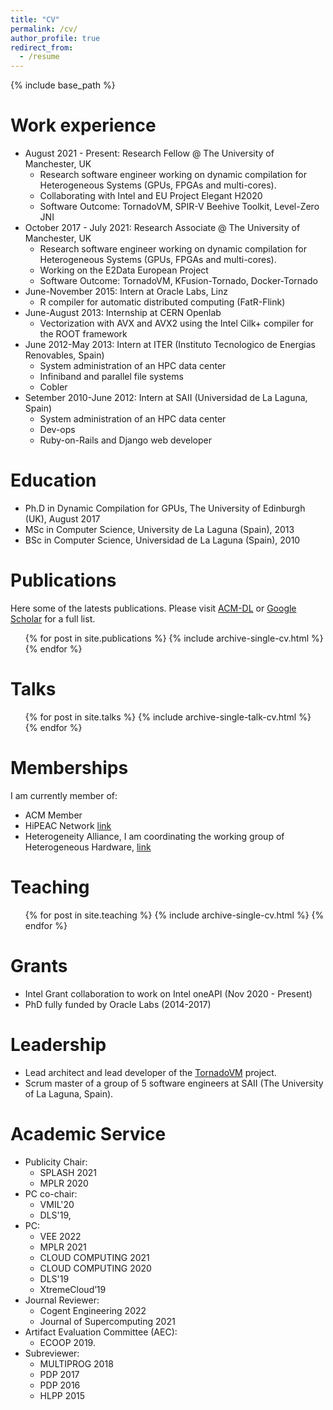 ```yaml
---
title: "CV"
permalink: /cv/
author_profile: true
redirect_from:
  - /resume
---
```


{% include base_path %}

Work experience
======
* August 2021 - Present: Research Fellow @ The University of Manchester, UK
  * Research software engineer working on dynamic compilation for Heterogeneous Systems (GPUs, FPGAs and multi-cores).
  * Collaborating with Intel and EU Project Elegant H2020
  * Software Outcome: TornadoVM, SPIR-V Beehive Toolkit, Level-Zero JNI 
* October 2017 - July 2021: Research Associate @ The University of Manchester, UK
  * Research software engineer working on dynamic compilation for Heterogeneous Systems (GPUs, FPGAs and multi-cores).
  * Working on the E2Data European Project
  * Software Outcome: TornadoVM, KFusion-Tornado, Docker-Tornado
* June-November 2015: Intern at Oracle Labs, Linz
  * R compiler for automatic distributed computing (FatR-Flink)
* June-August 2013: Internship at CERN Openlab 
  * Vectorization with AVX and AVX2 using the Intel Cilk+ compiler for the ROOT framework
* June 2012-May 2013: Intern at ITER (Instituto Tecnologico de Energias Renovables, Spain)
  * System administration of an HPC data center
  * Infiniband and parallel file systems
  * Cobler 
* Setember 2010-June 2012: Intern at SAII (Universidad de La Laguna, Spain)
  * System administration of an HPC data center
  * Dev-ops 
  * Ruby-on-Rails and Django web developer
  
Education
======
* Ph.D in Dynamic Compilation for GPUs, The University of Edinburgh (UK), August 2017 
* MSc in Computer Science, University de La Laguna (Spain), 2013
* BSc in Computer Science, Universidad de La Laguna (Spain), 2010

Publications
======

Here some of the latests publications. Please visit [ACM-DL](https://dl.acm.org/author_page.cfm?id=81548008457) or [Google Scholar](https://scholar.google.de/citations?user=Ig3N8j0AAAAJ) for a full list.

  <ul>{% for post in site.publications %}
    {% include archive-single-cv.html %}
  {% endfor %}</ul>
  
Talks
======
  <ul>{% for post in site.talks %}
    {% include archive-single-talk-cv.html %}
  {% endfor %}</ul>
  
Memberships
====== 
I am currently member of:
* ACM Member
* HiPEAC Network [link](https://www.hipeac.net/~jjfumero/)
* Heterogeneity Alliance, I am coordinating the working group of Heterogeneous Hardware, [link](http://heterogeneityalliance.eu/)
 
Teaching
======
  <ul>{% for post in site.teaching %}
    {% include archive-single-cv.html %}
  {% endfor %}</ul>

Grants
======

* Intel Grant collaboration to work on Intel oneAPI (Nov 2020 - Present)
* PhD fully funded by Oracle Labs (2014-2017) 

Leadership
======================
* Lead architect and lead developer of the [TornadoVM](https://github.com/beehive-lab/TornadoVM) project.
* Scrum master of a group of 5 software engineers at SAII (The University of La Laguna, Spain).


Academic Service 
======
* Publicity Chair: 
  * SPLASH 2021
  * MPLR 2020
* PC co-chair:
  * VMIL'20
  * DLS'19, 
* PC: 
  * VEE 2022
  * MPLR 2021 
  * CLOUD COMPUTING 2021
  * CLOUD COMPUTING 2020
  * DLS'19
  * XtremeCloud’19
* Journal Reviewer:
  * Cogent Engineering 2022
  * Journal of Supercomputing 2021 
* Artifact Evaluation Committee (AEC): 
  * ECOOP 2019.
* Subreviewer:
  * MULTIPROG 2018
  * PDP 2017
  * PDP 2016
  * HLPP 2015